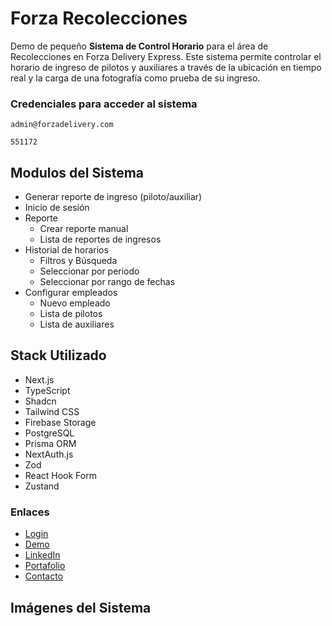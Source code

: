 # Forza Recolecciones

Demo de pequeño **Sistema de Control Horario** para el área de Recolecciones en Forza Delivery Express.
Este sistema permite controlar el horario de ingreso de pilotos y auxiliares a través de la ubicación en tiempo real y la carga de una fotografía como prueba de su ingreso.

### Credenciales para acceder al sistema

```
admin@forzadelivery.com
```

```
551172
```

## Modulos del Sistema

- Generar reporte de ingreso (piloto/auxiliar)
- Inicio de sesión
- Reporte
  - Crear reporte manual
  - Lista de reportes de ingresos
- Historial de horarios
  - Filtros y Búsqueda
  - Seleccionar por periodo
  - Seleccionar por rango de fechas
- Configurar empleados
  - Nuevo empleado
  - Lista de pilotos
  - Lista de auxiliares

## Stack Utilizado

- Next.js
- TypeScript
- Shadcn
- Tailwind CSS
- Firebase Storage
- PostgreSQL
- Prisma ORM
- NextAuth.js
- Zod
- React Hook Form
- Zustand

### Enlaces

- [Login](https://forza-recolecciones.vercel.app/login)
- [Demo](https://forza-recolecciones.vercel.app/)
- [LinkedIn](https://www.linkedin.com/in/yovany-dev/)
- [Portafolio](https://yovanymorales.dev/)
- [Contacto](mailto:yovanymorales.contact@gmail.com)

## Imágenes del Sistema
